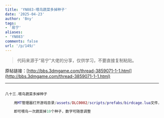 ```yaml
---
title: 'YN083-喂鸟蔬菜多掉种子'
date: '2025-04-23'
author: 'Bny'
tags:
- '易宁'
aliases:
- 'YN083'
comments: false
url: '/p/149/'
---
```


> 代码来源于“易宁”大佬的分享，仅供学习，不要直接复制粘贴。

原帖链接：[http://bbs.3dmgame.com/thread-3859071-1-1.html](http://bbs.3dmgame.com/thread-3859071-1-1.html)

---

```lua  

八十三.喂鸟蔬菜多掉种子

	用MT管理器打开游戏目录/assets/DLC0002/scripts/prefabs/birdcage.lua文件，将local num_seeds = math.random(2)替换为local num_seeds = 10

	即可喂鸟一次蔬菜掉10个种子，数字可随意调整

```  


